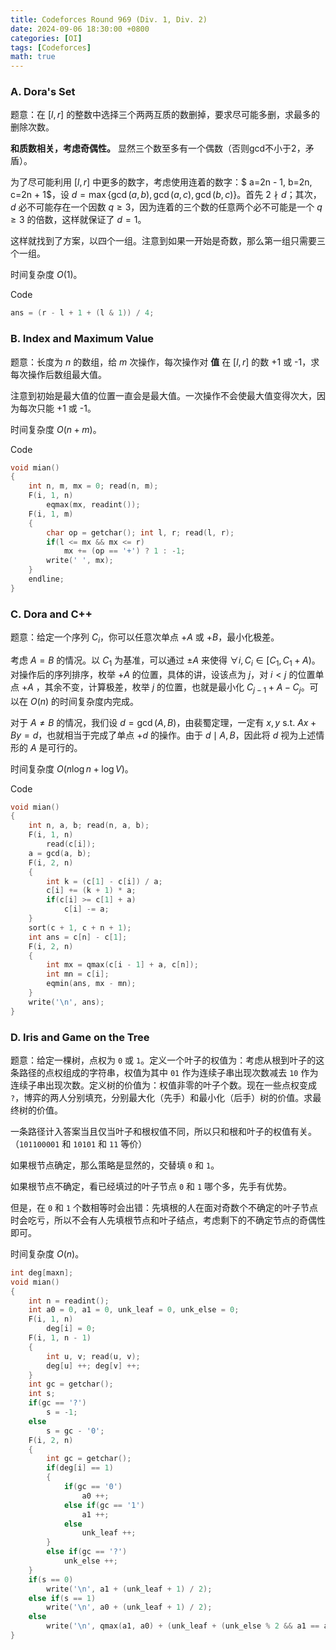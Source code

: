 ```yaml
---
title: Codeforces Round 969 (Div. 1, Div. 2) 
date: 2024-09-06 18:30:00 +0800
categories: [OI]
tags: [Codeforces]
math: true
---
```



### A. Dora's Set

题意：在 $[l,r]$ 的整数中选择三个两两互质的数删掉，要求尽可能多删，求最多的删除次数。

**和质数相关，考虑奇偶性。** 显然三个数至多有一个偶数（否则gcd不小于2，矛盾）。

为了尽可能利用 $[l,r]$ 中更多的数字，考虑使用连着的数字：$ a=2n - 1, b=2n, c=2n + 1$，设 $d = \max \{\gcd(a,b), \gcd(a,c), \gcd(b,c) \}$。首先 $2 \nmid d$；其次，$d$ 必不可能存在一个因数 $q \geq 3$，因为连着的三个数的任意两个必不可能是一个 $q \geq 3$ 的倍数，这样就保证了 $d=1$。

这样就找到了方案，以四个一组。注意到如果一开始是奇数，那么第一组只需要三个一组。

时间复杂度 $O(1)$。

Code

```cpp
ans = (r - l + 1 + (l & 1)) / 4;
```

### B. Index and Maximum Value

题意：长度为 $n$ 的数组，给 $m$ 次操作，每次操作对 **值** 在 $[l,r]$ 的数 +1 或 -1，求每次操作后数组最大值。

注意到初始是最大值的位置一直会是最大值。一次操作不会使最大值变得次大，因为每次只能 +1 或 -1。

时间复杂度 $O(n+m)$。

Code

```cpp
void mian()
{
    int n, m, mx = 0; read(n, m);
    F(i, 1, n)
        eqmax(mx, readint());
    F(i, 1, m)
    {
        char op = getchar(); int l, r; read(l, r);
        if(l <= mx && mx <= r)
            mx += (op == '+') ? 1 : -1;
        write(' ', mx);
    }
    endline;
}
```

### C. Dora and C++

题意：给定一个序列 $C_i$，你可以任意次单点 $+A$ 或 $+B$，最小化极差。

考虑 $A=B$ 的情况。以 $C_1$ 为基准，可以通过 $\pm A$ 来使得 $\forall i, C_i \in [C_1, C_1 + A)$。对操作后的序列排序，枚举 $+A$ 的位置，具体的讲，设该点为 $j$，对 $i < j$ 的位置单点 $+A$ ，其余不变，计算极差，枚举 $j$ 的位置，也就是最小化 $C_{j - 1} + A - C_j$。可以在 $O(n)$ 的时间复杂度内完成。

对于 $A \neq B$ 的情况，我们设 $d =\gcd(A,B)$，由裴蜀定理，一定有 $x,y$ $\text{s.t.}$ $Ax+By=d$，也就相当于完成了单点 $+d$ 的操作。由于 $d\mid A,B$，因此将 $d$ 视为上述情形的 $A$ 是可行的。

时间复杂度 $O(n \log n + \log V)$。

Code

```cpp
void mian()
{
    int n, a, b; read(n, a, b);
    F(i, 1, n)  
        read(c[i]);
    a = gcd(a, b);
    F(i, 2, n)
    {
        int k = (c[1] - c[i]) / a;
        c[i] += (k + 1) * a;
        if(c[i] >= c[1] + a)
            c[i] -= a;
    }
    sort(c + 1, c + n + 1);
    int ans = c[n] - c[1];
    F(i, 2, n)
    {
        int mx = qmax(c[i - 1] + a, c[n]);
        int mn = c[i];
        eqmin(ans, mx - mn);
    }
    write('\n', ans);
}
```

### D. Iris and Game on the Tree

题意：给定一棵树，点权为 `0` 或 `1`。定义一个叶子的权值为：考虑从根到叶子的这条路径的点权组成的字符串，权值为其中 `01` 作为连续子串出现次数减去 `10` 作为连续子串出现次数。定义树的价值为：权值非零的叶子个数。现在一些点权变成 `?`，博弈的两人分别填充，分别最大化（先手）和最小化（后手）树的价值。求最终树的价值。

一条路径计入答案当且仅当叶子和根权值不同，所以只和根和叶子的权值有关。（`101100001` 和 `10101` 和 `11` 等价）

如果根节点确定，那么策略是显然的，交替填 `0` 和 `1`。

如果根节点不确定，看已经填过的叶子节点 `0` 和 `1` 哪个多，先手有优势。

但是，在 `0` 和 `1` 个数相等时会出错：先填根的人在面对奇数个不确定的叶子节点时会吃亏，所以不会有人先填根节点和叶子结点，考虑剩下的不确定节点的奇偶性即可。

时间复杂度 $O(n)$。

```cpp
int deg[maxn];
void mian()
{
    int n = readint();
    int a0 = 0, a1 = 0, unk_leaf = 0, unk_else = 0;
    F(i, 1, n)
        deg[i] = 0;
    F(i, 1, n - 1)
    {
        int u, v; read(u, v);
        deg[u] ++; deg[v] ++;
    }
    int gc = getchar();
    int s;
    if(gc == '?')
        s = -1;
    else
        s = gc - '0';
    F(i, 2, n)
    {
        int gc = getchar();
        if(deg[i] == 1)
        {
            if(gc == '0')
                a0 ++;
            else if(gc == '1')
                a1 ++;
            else
                unk_leaf ++;
        }
        else if(gc == '?')
            unk_else ++;
    }
    if(s == 0)
        write('\n', a1 + (unk_leaf + 1) / 2);
    else if(s == 1)
        write('\n', a0 + (unk_leaf + 1) / 2);
    else
        write('\n', qmax(a1, a0) + (unk_leaf + (unk_else % 2 && a1 == a0) / 2));
}

```